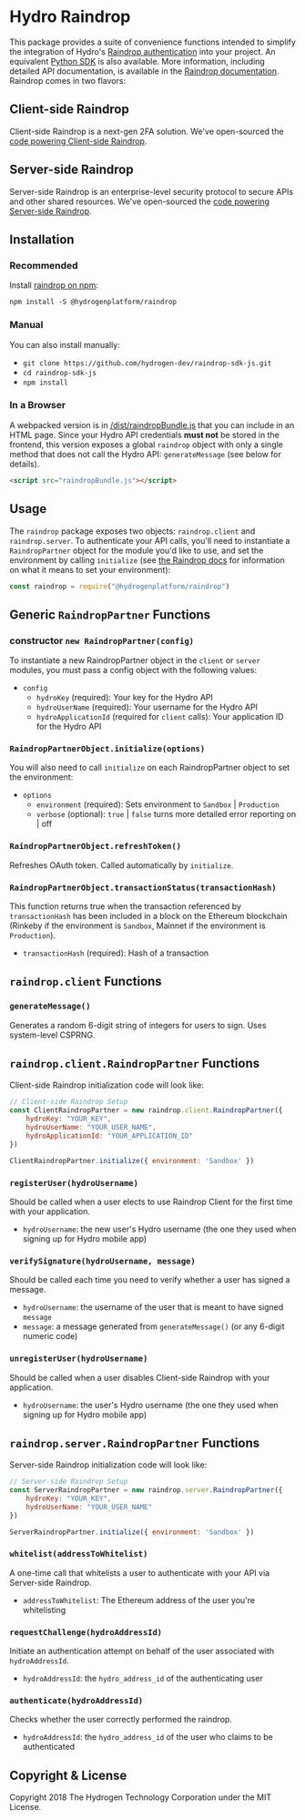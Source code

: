 # Hydro Raindrop
This package provides a suite of convenience functions intended to simplify the integration of Hydro's [Raindrop authentication](https://www.hydrogenplatform.com/hydro) into your project. An equivalent [Python SDK](https://github.com/hydrogen-dev/raindrop-sdk-python) is also available. More information, including detailed API documentation, is available in the [Raindrop documentation](https://www.hydrogenplatform.com/docs/hydro/v1/#Raindrop). Raindrop comes in two flavors:

## Client-side Raindrop
Client-side Raindrop is a next-gen 2FA solution. We've open-sourced the [code powering Client-side Raindrop](https://github.com/hydrogen-dev/smart-contracts/tree/master/raindrop-client).


## Server-side Raindrop
Server-side Raindrop is an enterprise-level security protocol to secure APIs and other shared resources. We've open-sourced the [code powering Server-side Raindrop](https://github.com/hydrogen-dev/smart-contracts/tree/master/hydro-token-and-raindrop-enterprise).


## Installation
### Recommended
Install [raindrop on npm](https://www.npmjs.com/package/@hydrogenplatform/raindrop):
```shell
npm install -S @hydrogenplatform/raindrop
```

### Manual
You can also install manually:
- `git clone https://github.com/hydrogen-dev/raindrop-sdk-js.git`
- `cd raindrop-sdk-js`
- `npm install`

### In a Browser
A webpacked version is in [/dist/raindropBundle.js](./dist/raindropBundle.js) that you can include in an HTML page. Since your Hydro API credentials **must not** be stored in the frontend, this version exposes a global `raindrop` object with only a single method that does not call the Hydro API: `generateMessage` (see below for details).

```html
<script src="raindropBundle.js"></script>
```


## Usage
The `raindrop` package exposes two objects: `raindrop.client` and `raindrop.server`. To authenticate your API calls, you'll need to instantiate a `RaindropPartner` object for the module you'd like to use, and set the environment by calling `initialize` (see [the Raindrop docs](https://www.hydrogenplatform.com/docs/hydro/v1/#Environment) for information on what it means to set your environment):

```javascript
const raindrop = require("@hydrogenplatform/raindrop")
```

## Generic `RaindropPartner` Functions
### constructor `new RaindropPartner(config)`
To instantiate a new RaindropPartner object in the `client` or `server` modules, you must pass a config object with the following values:
- `config`
  - `hydroKey` (required): Your key for the Hydro API
  - `hydroUserName` (required): Your username for the Hydro API
  - `hydroApplicationId` (required for `client` calls): Your application ID for the Hydro API

### `RaindropPartnerObject.initialize(options)`
You will also need to call `initialize` on each RaindropPartner object to set the environment:
- `options`
  - `environment` (required): Sets environment to `Sandbox` | `Production`
  - `verbose` (optional): `true` | `false` turns more detailed error reporting on | off

### `RaindropPartnerObject.refreshToken()`
Refreshes OAuth token. Called automatically by `initialize`.

### `RaindropPartnerObject.transactionStatus(transactionHash)`
This function returns true when the transaction referenced by `transactionHash` has been included in a block on the Ethereum blockchain (Rinkeby if the environment is `Sandbox`, Mainnet if the environment is `Production`).
- `transactionHash` (required): Hash of a transaction

## `raindrop.client` Functions

### `generateMessage()`
Generates a random 6-digit string of integers for users to sign. Uses system-level CSPRNG.

## `raindrop.client.RaindropPartner` Functions
Client-side Raindrop initialization code will look like:

```javascript
// Client-side Raindrop Setup
const ClientRaindropPartner = new raindrop.client.RaindropPartner({
    hydroKey: "YOUR_KEY",
    hydroUserName: "YOUR_USER_NAME",
    hydroApplicationId: "YOUR_APPLICATION_ID"
})

ClientRaindropPartner.initialize({ environment: 'Sandbox' })
```

### `registerUser(hydroUsername)`
Should be called when a user elects to use Raindrop Client for the first time with your application.
- `hydroUsername`: the new user's Hydro username (the one they used when signing up for Hydro mobile app)

### `verifySignature(hydroUsername, message)`
Should be called each time you need to verify whether a user has signed a message.
- `hydroUsername`: the username of the user that is meant to have signed `message`
- `message`: a message generated from `generateMessage()` (or any 6-digit numeric code)

### `unregisterUser(hydroUsername)`
Should be called when a user disables Client-side Raindrop with your application.
- `hydroUsername`: the user's Hydro username (the one they used when signing up for Hydro mobile app)

## `raindrop.server.RaindropPartner` Functions
Server-side Raindrop initialization code will look like:

```javascript
// Server-side Raindrop Setup
const ServerRaindropPartner = new raindrop.server.RaindropPartner({
    hydroKey: "YOUR_KEY",
    hydroUserName: "YOUR_USER_NAME"
})

ServerRaindropPartner.initialize({ environment: 'Sandbox' })
```

### `whitelist(addressToWhitelist)`
A one-time call that whitelists a user to authenticate with your API via Server-side Raindrop.
- `addressToWhitelist`: The Ethereum address of the user you're whitelisting

### `requestChallenge(hydroAddressId)`
Initiate an authentication attempt on behalf of the user associated with `hydroAddressId`.
- `hydroAddressId`: the `hydro_address_id` of the authenticating user

### `authenticate(hydroAddressId)`
Checks whether the user correctly performed the raindrop.
- `hydroAddressId`: the `hydro_address_id` of the user who claims to be authenticated

## Copyright & License
Copyright 2018 The Hydrogen Technology Corporation under the MIT License.
